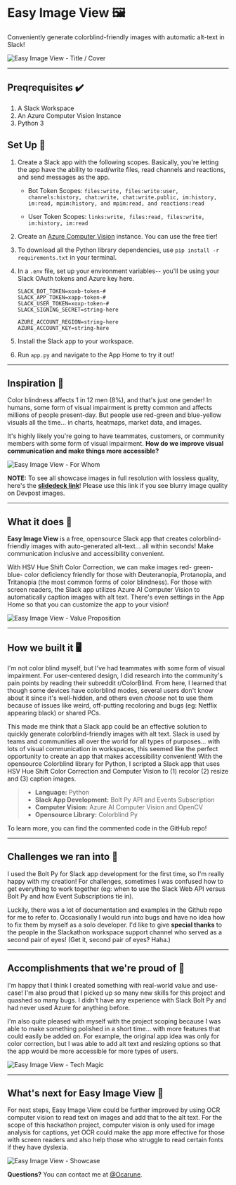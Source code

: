 # Easy Image View 🖼️

Conveniently generate colorblind-friendly images with automatic alt-text in Slack!

![Easy Image View - Title / Cover](https://cdn.discordapp.com/attachments/931114609434308609/938018111683178496/1.png)

___

## Preqrequisites ✔️
1. A Slack Workspace 
2. An Azure Computer Vision Instance
3. Python 3


## Set Up 🔢
1. Create a Slack app with the following scopes. Basically, you're letting the app have the ability to read/write files, read channels and reactions, and send messages as the app. 

    - Bot Token Scopes: `files:write, files:write:user, channels:history, chat:write, chat:write.public, im:history, im:read, mpim:history, and mpim:read, and reactions:read`

    - User Token Scopes: `links:write, files:read, files:write, im:history, im:read`

2. Create an [Azure Computer Vision](https://azure.microsoft.com/en-us/services/cognitive-services/computer-vision/) instance. You can use the free tier! 

3. To download all the Python library dependencies, use `pip install -r requirements.txt` in your terminal. 

4. In a `.env` file, set up your environment variables-- you'll be using your Slack OAuth tokens and Azure key here. 

    ```
    SLACK_BOT_TOKEN=xoxb-token-#
    SLACK_APP_TOKEN=xapp-token-#
    SLACK_USER_TOKEN=xoxp-token-#
    SLACK_SIGNING_SECRET=string-here

    AZURE_ACCOUNT_REGION=string-here
    AZURE_ACCOUNT_KEY=string-here
    ```

5. Install the Slack app to your workspace. 

6. Run `app.py` and navigate to the App Home to try it out!
___

## Inspiration 🧠
Color blindness affects 1 in 12 men (8%), and that's just one gender! In humans, some form of visual impairment is pretty common and affects millions of people present-day. But people use red-green and blue-yellow visuals all the time... in charts, heatmaps, market data, and images. 

It's highly likely you're going to have teammates, customers, or community members with some form of visual impairment. **How do we improve visual communication and make things more accessible?** 

![Easy Image View - For Whom](https://cdn.discordapp.com/attachments/931114609434308609/938018112232640582/3.png)

**NOTE:** To see all showcase images in full resolution with lossless quality, here's the **[slidedeck link](https://www.canva.com/design/DAE3EpQB4Cg/zAYja1_APkSIn556lzD1Vg/view?utm_content=DAE3EpQB4Cg&utm_campaign=designshare&utm_medium=link&utm_source=sharebutton)**! Please use this link if you see blurry image quality on Devpost images. 
___

## What it does 🌟
**Easy Image View** is a free, opensource Slack app that creates colorblind-friendly images with auto-generated alt-text... all within seconds! Make communication inclusive and accessibility convenient.

With HSV Hue Shift Color Correction, we can make images red- green- blue- color deficiency friendly for those with Deuteranopia, Protanopia, and Tritanopia (the most common forms of color blindness). For those with screen readers, the Slack app utilizes Azure AI Computer Vision to automatically caption images with alt text.  There's even settings in the App Home so that you can customize the app to your vision!

![Easy Image View - Value Proposition](https://cdn.discordapp.com/attachments/931114609434308609/938020193274318908/4.png)

___

## How we built it 🖥️
I'm not color blind myself, but I've had teammates with some form of visual impairment. For user-centered design, I did research into the community's pain points by reading their subreddit r/ColorBlind.  From here, I learned that though some devices have colorblind modes, several users don't know about it since it's well-hidden, and others even _choose_ not to use them because of issues like weird, off-putting recoloring and bugs (eg: Netflix appearing black) or shared PCs. 

This made me think that a Slack app could be an effective solution to quickly generate colorblind-friendly images with alt text. Slack is used by teams and communities all over the world for all types of purposes... with lots of visual communication in workspaces, this seemed like the perfect opportunity to create an app that makes accessibility convenient! With the opensource Colorblind library for Python, I scripted a Slack app that uses HSV Hue Shift Color Correction and Computer Vision to (1) recolor (2) resize and (3) caption images. 

> - **Language:** Python 
> - **Slack App Development:** Bolt Py API and Events Subscription
> - **Computer Vision:** Azure AI Computer Vision and OpenCV
> - **Opensource Library:** Colorblind Py

To learn more, you can find the commented code in the GitHub repo!

___

## Challenges we ran into 🤔
I used the Bolt Py for Slack app development for the first time, so I'm really happy with my creation! For challenges, sometimes I was confused how to get everything to work together (eg: when to use the Slack Web API versus Bolt Py and how Event Subscriptions tie in). 

Luckily, there was a lot of documentation and examples in the Github repo for me to refer to. Occasionally I would run into bugs and have no idea how to fix them by myself as a solo developer. I'd like to give **special thanks** to the people in the Slackathon workspace support channel who served as a second pair of eyes! (Get it, second pair of eyes? Haha.) 

___

## Accomplishments that we're proud of  🙌
I'm happy that I think I created something with real-world value and use-case! I'm also proud that I picked up so many new skills for this project and quashed so many bugs. I didn't have any experience with Slack Bolt Py and had never used Azure for anything before. 

I'm also quite pleased with myself with the project scoping because I was able to make something polished in a short time... with more features that could easily be added on. For example, the original app idea was only for color correction, but I was able to add alt text and resizing options so that the app would be more accessible for more types of users. 

![Easy Image View - Tech Magic](https://cdn.discordapp.com/attachments/931114609434308609/938018113176338442/6.png)

___

## What's next for Easy Image View 🚀
For next steps, Easy Image View could be further improved by using OCR computer vision to read text on images and add that to the alt text. For the scope of this hackathon project, computer vision is only used for image analysis for captions, yet OCR could make the app more effective for those with screen readers and also help those who struggle to read certain fonts if they have dyslexia.

![Easy Image View - Showcase](https://cdn.discordapp.com/attachments/931114609434308609/938018112853389342/5.png)



**Questions?**
You can contact me at [@Ocarune](https://twitter.com/Ocarune).